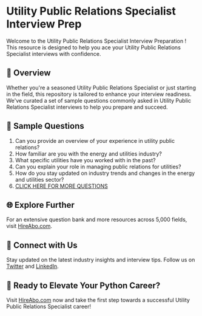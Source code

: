 # Utility Public Relations Specialist Interview Prep

Welcome to the Utility Public Relations Specialist Interview Preparation ! This resource is designed to help you ace your Utility Public Relations Specialist interviews with confidence.

## 🚀 Overview

Whether you're a seasoned Utility Public Relations Specialist or just starting in the field, this repository is tailored to enhance your interview readiness. We've curated a set of sample questions commonly asked in Utility Public Relations Specialist interviews to help you prepare and succeed.

## 📝 Sample Questions

1. Can you provide an overview of your experience in utility public relations?
2. How familiar are you with the energy and utilities industry?
3. What specific utilities have you worked with in the past?
4. Can you explain your role in managing public relations for utilities?
5. How do you stay updated on industry trends and changes in the energy and utilities sector?
6. [CLICK HERE FOR MORE QUESTIONS](https://hireabo.com/job/20_2_36/Utility%20Public%20Relations%20Specialist)

## 🌐 Explore Further

For an extensive question bank and more resources across 5,000 fields, visit [HireAbo.com](https://www.hireabo.com).

## 📱 Connect with Us

Stay updated on the latest industry insights and interview tips. Follow us on [Twitter](https://twitter.com/hireabo) and [LinkedIn](https://www.linkedin.com/in/hire-abo-3609972a8/).

## 🚀 Ready to Elevate Your Python Career?

Visit [HireAbo.com](https://www.hireabo.com) now and take the first step towards a successful Utility Public Relations Specialist career!